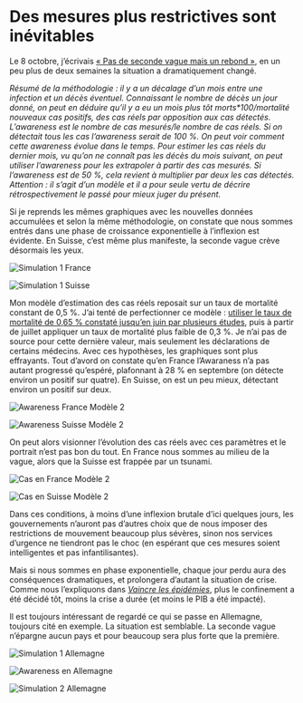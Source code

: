 # Des mesures plus restrictives sont inévitables

Le 8 octobre, j’écrivais [« Pas de seconde vague mais un rebond »](https://tcrouzet.com/2020/10/08/covid-ou-en-est-vraiment-la-france/), en un peu plus de deux semaines la situation a dramatiquement changé.

*Résumé de la méthodologie : il y a un décalage d’un mois entre une infection et un décès éventuel. Connaissant le nombre de décès un jour donné, on peut en déduire qu’il y a eu un mois plus tôt morts\*100/mortalité nouveaux cas positifs, des cas réels par opposition aux cas détectés. L’awareness est le nombre de cas mesurés/le nombre de cas réels. Si on détectait tous les cas l’awareness serait de 100 %. On peut voir comment cette awareness évolue dans le temps. Pour estimer les cas réels du dernier mois, vu qu’on ne connaît pas les décès du mois suivant, on peut utiliser l’awareness pour les extrapoler à partir des cas mesurés. Si l’awareness est de 50 %, cela revient à multiplier par deux les cas détectés. Attention : il s’agit d’un modèle et il a pour seule vertu de décrire rétrospectivement le passé pour mieux juger du présent.*

Si je reprends les mêmes graphiques avec les nouvelles données accumulées et selon la même méthodologie, on constate que nous sommes entrés dans une phase de croissance exponentielle à l’inflexion est évidente. En Suisse, c’est même plus manifeste, la seconde vague crève désormais les yeux.

![Simulation 1 France](https://tcrouzet.com/images_tc/2020/10/CasFrance1.png)

![Simulation 1 Suisse](https://tcrouzet.com/images_tc/2020/10/CasSuisse1.png)

Mon modèle d’estimation des cas réels reposait sur un taux de mortalité constant de 0,5 %. J’ai tenté de perfectionner ce modèle : [utiliser le taux de mortalité de 0,65 % constaté jusqu’en juin par plusieurs études](https://tcrouzet.com/2020/10/08/covid-ou-en-est-vraiment-la-france/), puis à partir de juillet appliquer un taux de mortalité plus faible de 0,3 %. Je n’ai pas de source pour cette dernière valeur, mais seulement les déclarations de certains médecins. Avec ces hypothèses, les graphiques sont plus effrayants. Tout d’avord on constate qu’en France l’Awaraness n’a pas autant progressé qu’espéré, plafonnant à 28 % en septembre (on détecte environ un positif sur quatre). En Suisse, on est un peu mieux, détectant environ un positif sur deux.

![Awareness France Modèle 2](https://tcrouzet.com/images_tc/2020/10/AwarenessFranceV.png)

![Awareness Suisse Modèle 2](https://tcrouzet.com/images_tc/2020/10/AwarenessSuisseV.png)

On peut alors visionner l’évolution des cas réels avec ces paramètres et le portrait n’est pas bon du tout. En France nous sommes au milieu de la vague, alors que la Suisse est frappée par un tsunami.

![Cas en France Modèle 2](https://tcrouzet.com/images_tc/2020/10/CasFranceV.png)

![Cas en Suisse Modèle 2](https://tcrouzet.com/images_tc/2020/10/CasSuisseV.png)

Dans ces conditions, à moins d’une inflexion brutale d’ici quelques jours, les gouvernements n’auront pas d’autres choix que de nous imposer des restrictions de mouvement beaucoup plus sévères, sinon nos services d’urgence ne tiendront pas le choc (en espérant que ces mesures soient intelligentes et pas infantilisantes).

Mais si nous sommes en phase exponentielle, chaque jour perdu aura des conséquences dramatiques, et prolongera d’autant la situation de crise. Comme nous l’expliquons dans [*Vaincre les épidémies*](https://tcrouzet.com/vaincre-les-epidemies/), plus le confinement a été décidé tôt, moins la crise a durée (et moins le PIB a été impacté).

Il est toujours intéressant de regardé ce qui se passe en Allemagne, toujours cité en exemple. La situation est semblable. La seconde vague n’épargne aucun pays et pour beaucoup sera plus forte que la première.

![Simulation 1 Allemagne](https://tcrouzet.com/images_tc/2020/10/CasAllemagne1.png)

![Awareness en Allemagne](https://tcrouzet.com/images_tc/2020/10/AwarenessAllemagneV.png)

![Simulation 2 Allemagne](https://tcrouzet.com/images_tc/2020/10/CasAllemagneV.png)